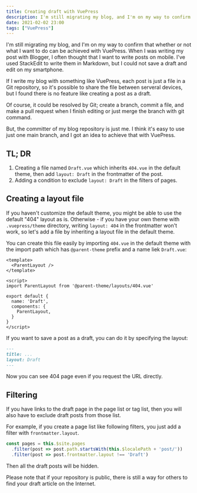 ```yaml
---
title: Creating draft with VuePress
description: I'm still migrating my blog, and I'm on my way to confirm that whether or not what I want to do can be achieved with VuePress.
date: 2021-02-02 23:00
tags: ["VuePress"]
---
```


I'm still migrating my blog, and I'm on my way to confirm that whether or not what I want to do can be achieved with VuePress.
When I was writing my post with Blogger, I often thought that I want to write posts on mobile.
I've used StackEdit to write them in Markdown, but I could not save a draft and edit on my smartphone.

If I write my blog with something like VuePress, each post is just a file in a Git repository, so it's possible to share the file between serveral devices, but I found there is no feature like creating a post as a draft.

Of course, it could be resolved by Git; create a branch, commit a file, and make a pull request when I finish editing or just merge the branch with git command.

But, the committer of my blog repository is just me.
I think it's easy to use just one main branch, and I got an idea to achieve that with VuePress.

## TL; DR

1. Creating a file named `Draft.vue` which inherits `404.vue` in the default theme, then add `layout: Draft` in the frontmatter of the post.
1. Adding a condition to exclude `layout: Draft` in the filters of pages.

## Creating a layout file

If you haven't customize the default theme, you might be able to use the default "404" layout as is.
Otherwise - if you have your own theme with `.vuepress/theme` directory, writing `layout: 404` in the frontmatter won't work, so let's add a file by inheriting a layout file in the default theme.

You can create this file easily by importing `404.vue` in the default theme with the import path which has `@parent-theme` prefix and a name liek `Draft.vue`:

```vue
<template>
  <ParentLayout />
</template>

<script>
import ParentLayout from '@parent-theme/layouts/404.vue'

export default {
  name: 'Draft',
  components: {
    ParentLayout,
  }
}
</script>
```

If you want to save a post as a draft, you can do it by specifying the layout:

```md
---
title: ...
layout: Draft
---
```

Now you can see 404 page even if you request the URL directly.

## Filtering

If you have links to the draft page in the page list or tag list, then you will also have to exclude draft posts from those list.

For example, if you create a page list like following filters, you just add a filter with `frontmatter.layout`.

```js
const pages = this.$site.pages
  .filter(post => post.path.startsWith(this.$localePath + 'post/'))
  .filter(post => post.frontmatter.layout !== 'Draft')
```

Then all the draft posts will be hidden.

Please note that if your repository is public, there is still a way for others to find your draft article on the Internet.
